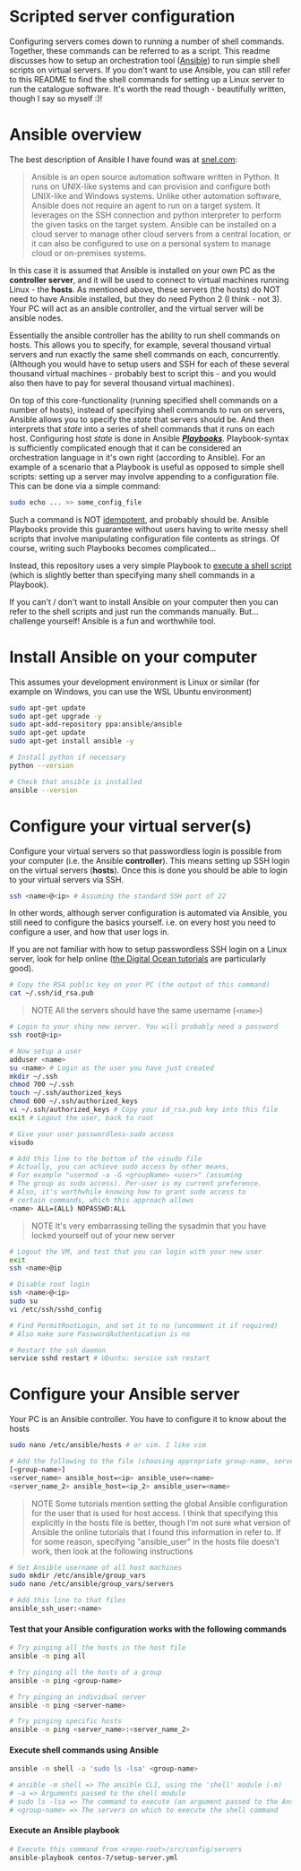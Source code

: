 # Scripted server configuration
Configuring servers comes down to running a number of shell commands. Together, these commands can be referred to as a script. This readme discusses how to setup an orchestration tool ([Ansible](https://www.ansible.com/)) to run simple shell scripts on virtual servers. If you don't want to use Ansible, you can still refer to this README to find the shell commands for setting up a Linux server to run the catalogue software. It's worth the read though - beautifully written, though I say so myself :)!
# Ansible overview
The best description of Ansible I have found was at [snel.com](https://www.snel.com/support/how-to-install-ansible-on-centos-7/):

> Ansible is an open source automation software written in Python. It runs on UNIX-like systems and can provision and configure both UNIX-like and Windows systems. Unlike other automation software, Ansible does not require an agent to run on a target system. It leverages on the SSH connection and python interpreter to perform the given tasks on the target system. Ansible can be installed on a cloud server to manage other cloud servers from a central location, or it can also be configured to use on a personal system to manage cloud or on-premises systems.

In this case it is assumed that Ansible is installed on your own PC as the __controller server__, and it will be used to connect to virtual machines running Linux - the __hosts__. As mentioned above, these servers (the hosts) do NOT need to have Ansible installed, but they do need Python 2 (I think - not 3). Your PC will act as an ansible controller, and the virtual server will be ansible nodes.

Essentially the ansible controller has the ability to run shell commands on hosts. This allows you to specify, for example, several thousand virtual servers and run exactly the same shell commands on each, concurrently. (Although you would have to setup users and SSH for each of these several thousand virtual machines - probably best to script this - and you would also then have to pay for several thousand virtual machines).

On top of this core-functionality (running specified shell commands on a number of hosts), instead of specifying shell commands to run on servers, Ansible allows you to specify the _state_ that servers should be. And then interprets that _state_ into a series of shell commands that it runs on each host. Configuring host _state_ is done in Ansible [___Playbooks___](https://docs.ansible.com/ansible/latest/user_guide/playbooks.html). Playbook-syntax is sufficiently complicated enough that it can be considered an orchestration language in it's own right (according to Ansible). For an example of a scenario that a Playbook is useful as opposed to simple shell scripts: setting up a server may involve appending to a configuration file. This can be done via a simple command:

```sh
sudo echo ... >> some_config_file
```

Such a command is NOT [idempotent](https://en.wikipedia.org/wiki/Idempotence), and probably should be. Ansible Playbooks provide this guarantee without users having to write messy shell scripts that involve manipulating configuration file contents as strings. Of course, writing such Playbooks becomes complicated...

Instead, this repository uses a very simple Playbook to [execute a shell script](https://docs.ansible.com/ansible/latest/modules/script_module.html) (which is slightly better than specifying many shell commands in a Playbook).

If you can't / don't want to install Ansible on your computer then you can refer to the shell scripts and just run the commands manually. But... challenge yourself! Ansible is a fun and worthwhile tool.

# Install Ansible on your computer
This assumes your development environment is Linux or similar (for example on Windows, you can use the WSL Ubuntu environment)
```sh
sudo apt-get update
sudo apt-get upgrade -y
sudo apt-add-repository ppa:ansible/ansible
sudo apt-get update
sudo apt-get install ansible -y

# Install python if necessary
python --version

# Check that ansible is installed
ansible --version
```

# Configure your virtual server(s)
Configure your virtual servers so that passwordless login is possible from your computer (i.e. the Ansible __controller__). This means setting up SSH login on the virtual servers (__hosts__). Once this is done you should be able to login to your virtual servers via SSH.

```sh
ssh <name>@<ip> # Assuming the standard SSH port of 22
```

In other words, although server configuration is automated via Ansible, you still need to configure the basics yourself. i.e. on every host you need to configure a user, and how that user logs in.

If you are not familiar with how to setup passwordless SSH login on a Linux server, look for help online ([the Digital Ocean tutorials](https://www.digitalocean.com/community/tutorials/how-to-set-up-ssh-keys-on-ubuntu-1804) are particularly good).

```sh
# Copy the RSA public key on your PC (the output of this command)
cat ~/.ssh/id_rsa.pub
```

> NOTE All the servers should have the same username (`<name>`)

```sh
# Login to your shiny new server. You will probably need a password
ssh root@<ip>

# Now setup a user
adduser <name>
su <name> # Login as the user you have just created
mkdir ~/.ssh
chmod 700 ~/.ssh
touch ~/.ssh/authorized_keys
chmod 600 ~/.ssh/authorized_keys
vi ~/.ssh/authorized_keys # Copy your id_rsa.pub key into this file
exit # Logout the user, back to root

# Give your user passwordless-sudo access
visudo

# Add this line to the bottom of the visudo file
# Actually, you can achieve sudo access by other means,
# For example "usermod -a -G <groupName> <user>" (assuming
# The group as sudo access). Per-user is my current preference.
# Also, it's worthwhile knowing how to grant sudo access to
# certain commands, which this approach allows
<name> ALL=(ALL) NOPASSWD:ALL
```
>NOTE It's very embarrassing telling the sysadmin that you have locked yourself out of your new server

```sh
# Logout the VM, and test that you can login with your new user
exit
ssh <name>@ip

# Disable root login
ssh <name>@<ip>
sudo su
vi /etc/ssh/sshd_config

# Find PermitRootLogin, and set it to no (uncomment it if required)
# Also make sure PasswordAuthentication is no

# Restart the ssh daemon
service sshd restart # Ubuntu: service ssh restart
```

# Configure your Ansible server
Your PC is an Ansible controller. You have to configure it to know about the hosts

```sh
sudo nano /etc/ansible/hosts # or vim. I like vim

# Add the following to the file (choosing appropriate group-name, server-name, etc. values)
[<group-name>]
<server_name> ansible_host=<ip> ansible_user=<name>
<server_name_2> ansible_host=<ip_2> ansible_user=<name>
```

> NOTE Some tutorials mention setting the global Ansible configuration for the user that is used for host access. I think that specifying this explicitly in the hosts file is better, though I'm not sure what version of Ansible the online tutorials that I found this information in refer to. If for some reason, specifying "ansible_user" in the hosts file doesn't work, then look at the following instructions

```sh
# Set Ansible username of all host machines
sudo mkdir /etc/ansible/group_vars
sudo nano /etc/ansible/group_vars/servers

# Add this line to that files
ansible_ssh_user:<name>
```

#### Test that your Ansible configuration works with the following commands
```sh
# Try pinging all the hosts in the host file
ansible -m ping all

# Try pinging all the hosts of a group
ansible -m ping <group-name>

# Try pinging an individual server
ansible -m ping <server-name>

# Try pinging specific hosts
ansible -m ping <server_name>:<server_name_2>
```

#### Execute shell commands using Ansible
```sh
ansible -m shell -a 'sudo ls -lsa' <group-name>

# ansible -m shell => The ansible CLI, using the 'shell' module (-m)
# -a => Arguments passed to the shell module
# sudo ls -lsa => The command to execute (an argument passed to the Ansible shell module)
# <group-name> => The servers on which to execute the shell command
```

#### Execute an Ansible playbook
```sh
# Execute this command from <repo-root>/src/config/servers
ansible-playbook centos-7/setup-server.yml
```